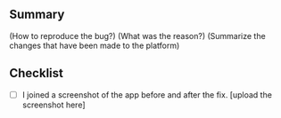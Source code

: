 ## Summary

(How to reproduce the bug?)
(What was the reason?)
(Summarize the changes that have been made to the platform)

## Checklist

- [ ] I joined a screenshot of the app before and after the fix.
      [upload the screenshot here]
